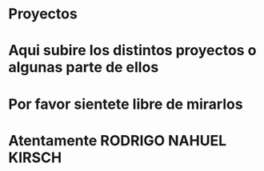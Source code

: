 # Proyectos

# Aqui subire los distintos proyectos o algunas parte de ellos 

# Por favor sientete libre de mirarlos

# Atentamente RODRIGO NAHUEL KIRSCH
